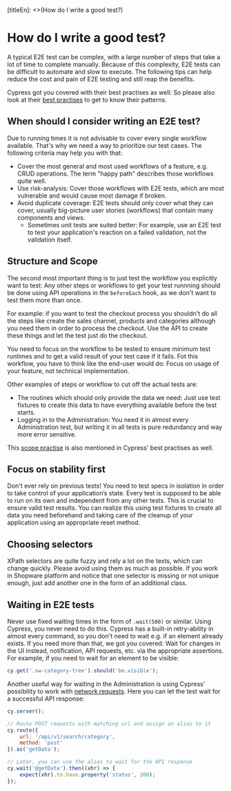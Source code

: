 [titleEn]: <>(How do I write a good test?)

# How do I write a good test?

A typical E2E test can be complex, with a large number of steps that take a lot of time to complete manually. 
Because of this complexity, E2E tests can be difficult to automate and slow to execute. The following tips 
can help reduce the cost and pain of E2E testing and still reap the benefits.

Cypress got you covered with their best practises as well: So please also look at their
[best practises](https://docs.cypress.io/guides/references/best-practices.html) to get to know their patterns.

## When should I consider writing an E2E test?

Due to running times it is not advisable to cover every single workflow available. That's why we need a way to 
prioritize our test cases. The following criteria may help you with that:

* Cover the most general and most used workflows of a feature, e.g. CRUD operations. The term "happy path" describes
those workflows quite well. 
* Use risk-analysis: Cover those workflows with E2E tests, which are most vulnerable and would cause most damage 
if broken. 
* Avoid duplicate coverage: E2E tests should only cover what they can cover, usually big-picture user 
stories (workflows) that contain many components and views. 
  * Sometimes unit tests are suited better: For example, use an E2E test to test your application's reaction on a 
  failed validation, not the validation itself.

## Structure and Scope

The second most important thing is to just test the workflow you explicitly want to test: Any other steps or workflows to get your 
test runnning should be done using API operations in 
the `beforeEach` hook, as we don't want to test them more than once.

For example: if you want to test the checkout process you shouldn't do all the steps like create the sales channel, products and categories 
although you need them in order to process the checkout. Use the API to create these things and let the test just do the checkout.

You need to focus on the workflow to be tested to ensure minimum test runtimes and to get a valid
result of your test case if it fails. Fot this workflow, you have to think like the end-user would do: 
Focus on usage of your feature, not technical implementation.

Other examples of steps or workflow to cut off the actual tests are:
* The routines which should only provide the data we need: Just use test fixtures to create this data 
to have everything available before the test starts.
* Logging in to the Administration: You need it in almost every Administration test, but writing it in all tests is pure redundancy 
and way more error sensitive.

This [scope practise](https://docs.cypress.io/guides/references/best-practices.html#Organizing-Tests-Logging-In-Controlling-State)
is also mentioned in Cypress' best practises as well.

## Focus on stability first

Don't ever rely on previous tests! You need to test specs in isolation in order to take control of your
application’s state. Every test is supposed to be able to run on its own and independent from any other tests.
This is crucial to ensure valid test results. You can realize this using test fixtures to create all data you need 
beforehand and taking care of the cleanup of your application using an appropriate reset method.

## Choosing selectors

XPath selectors are quite fuzzy and rely a lot on the texts, which can change quickly.
Please avoid using them as much as possible. If you work in Shopware platform and notice that one selector is missing
or not unique enough, just add another one in the form of an additional class.

## Waiting in E2E tests

Never use fixed waiting times in the form of `.wait(500)` or similar. Using Cypress, you never need to do this.
Cypress has a built-in retry-ability in almost every command, so you don't need to wait e.g. if an element already
exists. If you need more than that, we got you covered: Wait for changes in the UI instead, notification, API requests, 
etc. via the appropriate assertions. For example, if you need to wait for an element 
to be visible:
```javascript
cy.get('.sw-category-tree').should('be.visible');
```

Another useful way for waiting in the Administration is using Cypress' possibility to work with 
[network requests](https://docs.cypress.io/guides/guides/network-requests.html). Here you can let the test wait for a 
successful API response: 

```javascript
cy.server();

// Route POST requests with matching url and assign an alias to it
cy.route({
    url: '/api/v1/search/category',
    method: 'post'
}).as('getData');

// Later, you can use the alias to wait for the API response
cy.wait('@getData').then((xhr) => {
    expect(xhr).to.have.property('status', 200);
});
```

